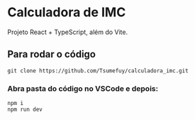 # Calculadora de IMC

Projeto React + TypeScript, além do Vite.

## Para rodar o código

```
git clone https://github.com/Tsumefuy/calculadora_imc.git
```

### Abra pasta do código no VSCode e depois:

```
npm i
npm run dev

```

